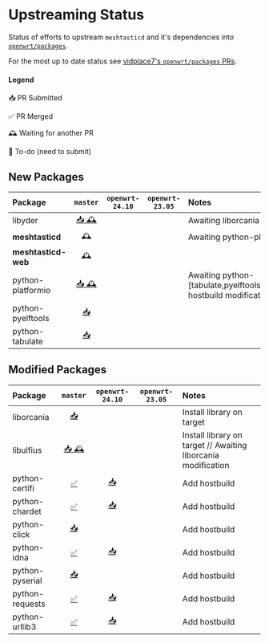 # Upstreaming Status

Status of efforts to upstream `meshtasticd` and it's dependencies into [`openwrt/packages`](https://github.com/openwrt/packages).

For the most up to date status see [vidplace7's `openwrt/packages` PRs](https://github.com/openwrt/packages/pulls?q=author%3Avidplace7).

#### Legend
📥 PR Submitted

✅ PR Merged

🕰️ Waiting for another PR

📑 To-do (need to submit)

## New Packages
| Package             | `master`        | `openwrt-24.10` | `openwrt-23.05` | Notes
| :------------------ | :-------------: | :-------------: | :-------------: | :----
| libyder             | [📥 🕰️][#25503] |                 |                 | Awaiting liborcania modification
| **meshtasticd**     | 🕰️              |                 |                 | Awaiting python-platformio
| **meshtasticd-web** | 🕰️              |                 |                 |
| python-platformio   | [📥 🕰️][#25528] |                 |                 | Awaiting python-[tabulate,pyelftools,click,pyserial,~~requests~~] hostbuild modifications
| python-pyelftools   | [📥][#25502]    |                 |                 |
| python-tabulate     | [📥][#25501]    |                 |                 |

[#25503]: https://github.com/openwrt/packages/pull/25503
[#25528]: https://github.com/openwrt/packages/pull/25528
[#25502]: https://github.com/openwrt/packages/pull/25502
[#25501]: https://github.com/openwrt/packages/pull/25501

## Modified Packages
| Package         | `master`        | `openwrt-24.10` | `openwrt-23.05` | Notes
| :-------------- | :-------------: | :-------------: | :-------------: | :----
| liborcania      | [📥][#25526]    |                 |                 | Install library on target
| libulfius       | [📥 🕰️][#25527] |                 |                 | Install library on target // Awaiting liborcania modification
| python-certifi  | [✅][#25497]    | [📥][#25542]    |                 | Add hostbuild
| python-chardet  | [✅][#25496]    | [📥][#25542]    |                 | Add hostbuild
| python-click    | [📥][#25492]    |                 |                 | Add hostbuild
| python-idna     | [✅][#25498]    | [📥][#25542]    |                 | Add hostbuild
| python-pyserial | [📥][#25494]    |                 |                 | Add hostbuild
| python-requests | [✅][#25499]    | [📥][#25542]    |                 | Add hostbuild
| python-urllib3  | [✅][#25495]    | [📥][#25542]    |                 | Add hostbuild

[#25526]: https://github.com/openwrt/packages/pull/25526
[#25527]: https://github.com/openwrt/packages/pull/25527
[#25497]: https://github.com/openwrt/packages/pull/25497
[#25496]: https://github.com/openwrt/packages/pull/25496
[#25492]: https://github.com/openwrt/packages/pull/25492
[#25498]: https://github.com/openwrt/packages/pull/25498
[#25494]: https://github.com/openwrt/packages/pull/25494
[#25499]: https://github.com/openwrt/packages/pull/25499
[#25495]: https://github.com/openwrt/packages/pull/25495

[#25542]: https://github.com/openwrt/packages/pull/25542
